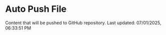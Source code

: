 # Auto Push File

Content that will be pushed to GitHub repository.
Last updated: 07/01/2025, 06:33:51 PM